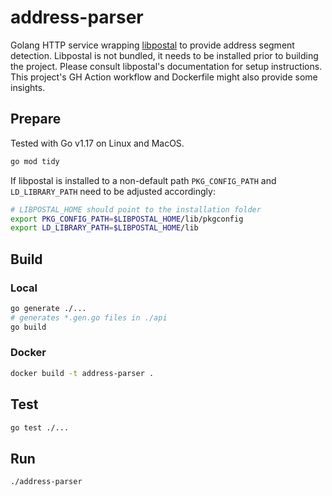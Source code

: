 # address-parser

Golang HTTP service wrapping [libpostal](https://github.com/openvenues/libpostal) to provide address segment detection. Libpostal is not bundled, it needs to be installed prior to building the project. Please consult libpostal's documentation for setup instructions. This project's GH Action workflow and Dockerfile might also provide some insights.

## Prepare

Tested with Go v1.17 on Linux and MacOS.

```bash
go mod tidy
```

If libpostal is installed to a non-default path `PKG_CONFIG_PATH` and `LD_LIBRARY_PATH` need to be adjusted accordingly:

```bash
# LIBPOSTAL_HOME should point to the installation folder
export PKG_CONFIG_PATH=$LIBPOSTAL_HOME/lib/pkgconfig
export LD_LIBRARY_PATH=$LIBPOSTAL_HOME/lib
```

## Build

### Local

```bash
go generate ./...
# generates *.gen.go files in ./api
go build
```

### Docker

```bash
docker build -t address-parser .
```

## Test

```bash
go test ./...
```

## Run

```bash
./address-parser
```
